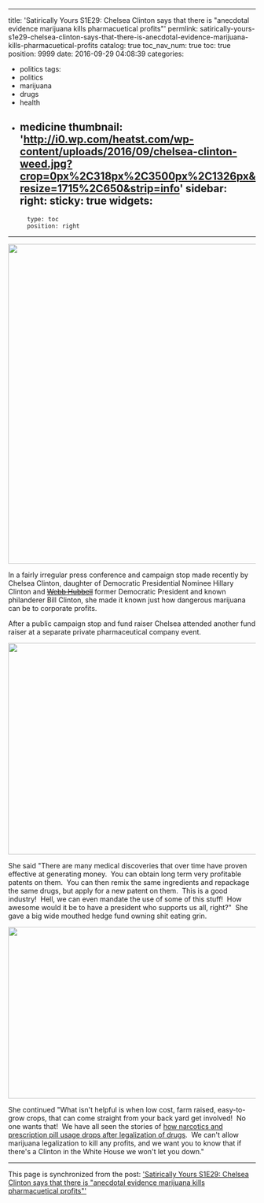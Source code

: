 
---
title: 'Satirically Yours S1E29:  Chelsea Clinton says that there is "anecdotal evidence marijuana kills pharmacuetical profits"'
permlink: satirically-yours-s1e29-chelsea-clinton-says-that-there-is-anecdotal-evidence-marijuana-kills-pharmacuetical-profits
catalog: true
toc_nav_num: true
toc: true
position: 9999
date: 2016-09-29 04:08:39
categories:
- politics
tags:
- politics
- marijuana
- drugs
- health
- medicine
thumbnail: 'http://i0.wp.com/heatst.com/wp-content/uploads/2016/09/chelsea-clinton-weed.jpg?crop=0px%2C318px%2C3500px%2C1326px&resize=1715%2C650&strip=info'
sidebar:
    right:
        sticky: true
widgets:
    -
        type: toc
        position: right
---


<html>
<p><img src="http://i0.wp.com/heatst.com/wp-content/uploads/2016/09/chelsea-clinton-weed.jpg?crop=0px%2C318px%2C3500px%2C1326px&amp;resize=1715%2C650&amp;strip=info" width="1715" height="650"/></p>
<p>In a fairly irregular press conference and campaign stop made recently by Chelsea Clinton, daughter of Democratic Presidential Nominee Hillary Clinton and <a href="http://www.thepoliticalinsider.com/huge-scandal-chelsea-isnt-bill-clintons-daughter/"><del>Webb Hubbell</del></a> former Democratic President and known philanderer Bill Clinton, she made it known just how dangerous marijuana can be to corporate profits.</p>
<p>After a public campaign stop and fund raiser Chelsea attended another fund raiser at a separate private pharmaceutical company event.</p>
<p><img src="https://images.duckduckgo.com/iu/?u=http%3A%2F%2Fmedia-cache-ec0.pinimg.com%2F736x%2F79%2Fbb%2F01%2F79bb0123e40401f655b80830426f122f.jpg&amp;f=1" width="736" height="430"/></p>
<p>She said "There are many medical discoveries that over time have proven effective at generating money. &nbsp;You can obtain long term very profitable patents on them. &nbsp;You can then remix the same ingredients and repackage the same drugs, but apply for a new patent on them. &nbsp;This is a good industry! &nbsp;Hell, we can even mandate the use of some of this stuff! &nbsp;How awesome would it be to have a president who supports us all, right?" &nbsp;She gave a big wide mouthed hedge fund owning shit eating grin.</p>
<p><img src="https://images.duckduckgo.com/iu/?u=http%3A%2F%2Fwww.smh.com.au%2Fcontent%2Fdam%2Fimages%2Fg%2Fl%2Ft%2F1%2F5%2Fo%2Fimage.related.articleLeadwide.620x349.glt0y4.png%2F1450789259352.jpg&amp;f=1" width="620" height="349"/></p>
<p>She continued "What isn't helpful is when low cost, farm raised, easy-to-grow crops, that can come straight from your back yard get involved! &nbsp;No one wants that! &nbsp;We have all seen the stories of <a href="http://www.forbes.com/forbes/welcome/?toURL=http://www.forbes.com/sites/erikkain/2011/07/05/ten-years-after-decriminalization-drug-abuse-down-by-half-in-portugal/&amp;refURL=https://duckduckgo.com/&amp;referrer=https://duckduckgo.com/">how narcotics and prescription pill usage drops after legalization of drugs</a>. &nbsp;We can't allow marijuana legalization to kill any profits, and we want you to know that if there's a Clinton in the White House we won't let you down."</p>
</html>

- - -

This page is synchronized from the post: ['Satirically Yours S1E29:  Chelsea Clinton says that there is "anecdotal evidence marijuana kills pharmacuetical profits"'](https://steemit.com/@aggroed/satirically-yours-s1e29-chelsea-clinton-says-that-there-is-anecdotal-evidence-marijuana-kills-pharmacuetical-profits)
